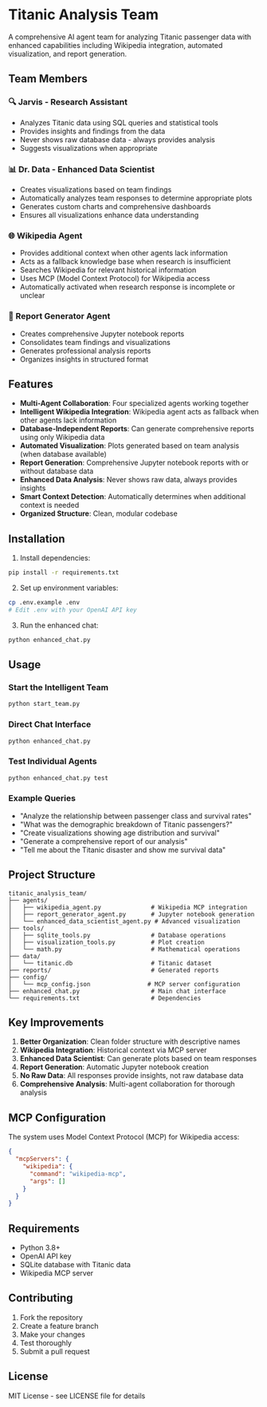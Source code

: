 # Titanic Analysis Team

A comprehensive AI agent team for analyzing Titanic passenger data with enhanced capabilities including Wikipedia integration, automated visualization, and report generation.

## Team Members

### 🔍 Jarvis - Research Assistant
- Analyzes Titanic data using SQL queries and statistical tools
- Provides insights and findings from the data
- Never shows raw database data - always provides analysis
- Suggests visualizations when appropriate

### 📊 Dr. Data - Enhanced Data Scientist
- Creates visualizations based on team findings
- Automatically analyzes team responses to determine appropriate plots
- Generates custom charts and comprehensive dashboards
- Ensures all visualizations enhance data understanding

### 🌐 Wikipedia Agent
- Provides additional context when other agents lack information
- Acts as a fallback knowledge base when research is insufficient
- Searches Wikipedia for relevant historical information
- Uses MCP (Model Context Protocol) for Wikipedia access
- Automatically activated when research response is incomplete or unclear

### 📝 Report Generator Agent
- Creates comprehensive Jupyter notebook reports
- Consolidates team findings and visualizations
- Generates professional analysis reports
- Organizes insights in structured format

## Features

- **Multi-Agent Collaboration**: Four specialized agents working together
- **Intelligent Wikipedia Integration**: Wikipedia agent acts as fallback when other agents lack information
- **Database-Independent Reports**: Can generate comprehensive reports using only Wikipedia data
- **Automated Visualization**: Plots generated based on team analysis (when database available)
- **Report Generation**: Comprehensive Jupyter notebook reports with or without database data
- **Enhanced Data Analysis**: Never shows raw data, always provides insights
- **Smart Context Detection**: Automatically determines when additional context is needed
- **Organized Structure**: Clean, modular codebase

## Installation

1. Install dependencies:
```bash
pip install -r requirements.txt
```

2. Set up environment variables:
```bash
cp .env.example .env
# Edit .env with your OpenAI API key
```

3. Run the enhanced chat:
```bash
python enhanced_chat.py
```

## Usage

### Start the Intelligent Team
```bash
python start_team.py
```

### Direct Chat Interface
```bash
python enhanced_chat.py
```

### Test Individual Agents
```bash
python enhanced_chat.py test
```

### Example Queries
- "Analyze the relationship between passenger class and survival rates"
- "What was the demographic breakdown of Titanic passengers?"
- "Create visualizations showing age distribution and survival"
- "Generate a comprehensive report of our analysis"
- "Tell me about the Titanic disaster and show me survival data"

## Project Structure

```
titanic_analysis_team/
├── agents/
│   ├── wikipedia_agent.py              # Wikipedia MCP integration
│   ├── report_generator_agent.py       # Jupyter notebook generation
│   └── enhanced_data_scientist_agent.py # Advanced visualization
├── tools/
│   ├── sqlite_tools.py                 # Database operations
│   ├── visualization_tools.py          # Plot creation
│   └── math.py                         # Mathematical operations
├── data/
│   └── titanic.db                      # Titanic dataset
├── reports/                            # Generated reports
├── config/
│   └── mcp_config.json                # MCP server configuration
├── enhanced_chat.py                    # Main chat interface
└── requirements.txt                    # Dependencies
```

## Key Improvements

1. **Better Organization**: Clean folder structure with descriptive names
2. **Wikipedia Integration**: Historical context via MCP server
3. **Enhanced Data Scientist**: Can generate plots based on team responses
4. **Report Generation**: Automatic Jupyter notebook creation
5. **No Raw Data**: All responses provide insights, not raw database data
6. **Comprehensive Analysis**: Multi-agent collaboration for thorough analysis

## MCP Configuration

The system uses Model Context Protocol (MCP) for Wikipedia access:

```json
{
  "mcpServers": {
    "wikipedia": {
      "command": "wikipedia-mcp",
      "args": []
    }
  }
}
```

## Requirements

- Python 3.8+
- OpenAI API key
- SQLite database with Titanic data
- Wikipedia MCP server

## Contributing

1. Fork the repository
2. Create a feature branch
3. Make your changes
4. Test thoroughly
5. Submit a pull request

## License

MIT License - see LICENSE file for details
